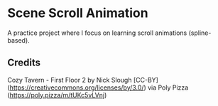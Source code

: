 # Scene Scroll Animation

A practice project where I focus on learning scroll animations (spline-based).

## Credits
Cozy Tavern - First Floor 2 by Nick Slough [CC-BY] (https://creativecommons.org/licenses/by/3.0/) via Poly Pizza (https://poly.pizza/m/tUKc5vLVnj)
